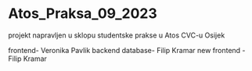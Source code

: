 # Atos_Praksa_09_2023
projekt napravljen u sklopu studentske prakse u Atos CVC-u Osijek


frontend- Veronika Pavlik
backend database- Filip Kramar
new frontend - Filip Kramar
